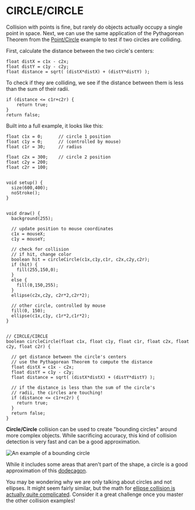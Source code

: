 # CIRCLE/CIRCLE

Collision with points is fine, but rarely do objects actually occupy a single point in space. Next, we can use the same application of the Pythagorean Theorem from the [Point/Circle](point-circle.php) example to test if two circles are colliding.

First, calculate the distance between the two circle's centers:

    float distX = c1x - c2x;
    float distY = c1y - c2y;
    float distance = sqrt( (distX*distX) + (distY*distY) );

To check if they are colliding, we see if the distance between them is less than the sum of their radii.

    if (distance <= c1r+c2r) {
    	return true;
    }
    return false;

Built into a full example, it looks like this:

    float c1x = 0;      // circle 1 position
    float c1y = 0;		// (controlled by mouse)
    float c1r = 30;     // radius

    float c2x = 300;    // circle 2 position
    float c2y = 200;
    float c2r = 100;


    void setup() {
      size(600,400);
      noStroke();
    }


    void draw() {
      background(255);

      // update position to mouse coordinates
      c1x = mouseX;
      c1y = mouseY;

      // check for collision
      // if hit, change color
      boolean hit = circleCircle(c1x,c1y,c1r, c2x,c2y,c2r);
      if (hit) {
        fill(255,150,0);
      }
      else {
        fill(0,150,255);
      }
      ellipse(c2x,c2y, c2r*2,c2r*2);

      // other circle, controlled by mouse
      fill(0, 150);
      ellipse(c1x,c1y, c1r*2,c1r*2);
    }


    // CIRCLE/CIRCLE
    boolean circleCircle(float c1x, float c1y, float c1r, float c2x, float c2y, float c2r) {

      // get distance between the circle's centers
      // use the Pythagorean Theorem to compute the distance
      float distX = c1x - c2x;
      float distY = c1y - c2y;
      float distance = sqrt( (distX*distX) + (distY*distY) );

      // if the distance is less than the sum of the circle's
      // radii, the circles are touching!
      if (distance <= c1r+c2r) {
        return true;
      }
      return false;
    }

**Circle/Circle** collision can be used to create "bounding circles" around more complex objects. While sacrificing accuracy, this kind of collision detection is very fast and can be a good approximation.

![An example of a bounding circle](images/bounding-circle.jpg)

<figcaption>While it includes some areas that aren't part of the shape, a circle is a good approximation of this <a href="http://en.wikipedia.org/wiki/Dodecagon">dodecagon</a>.</figcaption>

You may be wondering why we are only talking about circles and not ellipses. It might seem fairly similar, but the math for [ellipse collision is actually quite complicated](http://stackoverflow.com/questions/2945337/how-to-detect-if-an-ellipse-intersectscollides-with-a-circle). Consider it a great challenge once you master the other collision examples!
